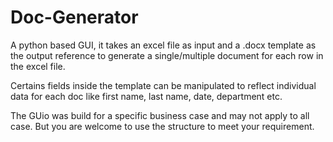 # Doc-Generator
A python based GUI, it takes an excel file as input and a .docx template as the output reference to generate a single/multiple document for each row in the excel file.

Certains fields inside the template can be manipulated to reflect individual data for each doc like first name, last name, date, department etc.

The GUio was build for a specific business case and may not apply to all case. But you are welcome to use the structure to meet your requirement.

